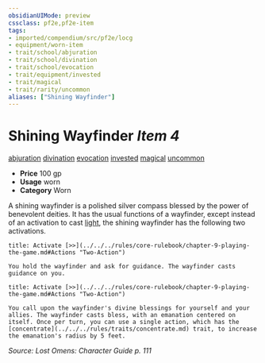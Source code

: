```yaml
---
obsidianUIMode: preview
cssclass: pf2e,pf2e-item
tags:
- imported/compendium/src/pf2e/locg
- equipment/worn-item
- trait/school/abjuration
- trait/school/divination
- trait/school/evocation
- trait/equipment/invested
- trait/magical
- trait/rarity/uncommon
aliases: ["Shining Wayfinder"]
---
```

# Shining Wayfinder *Item 4*  
[abjuration](abjuration.md)  [divination](divination.md)  [evocation](evocation.md)  [invested](invested.md)  [magical](magical.md)  [uncommon](uncommon.md)  

- **Price** 100 gp
- **Usage** worn
- **Category** Worn

A shining wayfinder is a polished silver compass blessed by the power of benevolent deities. It has the usual functions of a wayfinder, except instead of an activation to cast [light](../../spells/light.md), the shining wayfinder has the following two activations.

```ad-embed-ability
title: Activate [>>](../../../rules/core-rulebook/chapter-9-playing-the-game.md#Actions "Two-Action")

You hold the wayfinder and ask for guidance. The wayfinder casts guidance on you.
```

```ad-embed-ability
title: Activate [>>](../../../rules/core-rulebook/chapter-9-playing-the-game.md#Actions "Two-Action")

You call upon the wayfinder's divine blessings for yourself and your allies. The wayfinder casts bless, with an emanation centered on itself. Once per turn, you can use a single action, which has the [concentrate](../../../rules/traits/concentrate.md) trait, to increase the emanation's radius by 5 feet.
```

*Source: Lost Omens: Character Guide p. 111*
